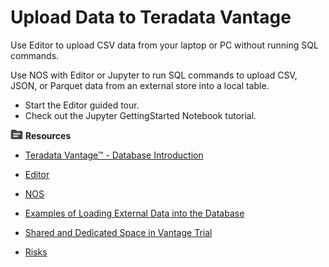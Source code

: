# Upload Data to Teradata Vantage

Use Editor to upload CSV data from your laptop or PC without running SQL commands.

Use NOS with Editor or Jupyter to run SQL commands to upload CSV, JSON, or Parquet data from an external store into a local table.

* Start the Editor guided tour.
* Check out the Jupyter GettingStarted Notebook tutorial.

![../Images/fluto-icn-resources.png](../Images/fluto-icn-resources.png) **Resources**

* [Teradata Vantage™ - Database Introduction](https://docs.teradata.com/access/sources/dita/map?dita:mapPath=qia1556235689628.ditamap)
* [Editor](https://docs.teradata.com/r/dLArVI09J62c8byzVbHMtw/E_Y7lej97C_G_EnczQ8gaA)
 
* [NOS](https://docs.teradata.com/r/dLArVI09J62c8byzVbHMtw/YfguBQWE24~TxcyMikon6g)
* [Examples of Loading External Data into the Database](https://docs.teradata.com/r/dLArVI09J62c8byzVbHMtw/4BhGlMfxVHlZ4JMDUNG3tg)
* [Shared and Dedicated Space in Vantage Trial](https://docs.teradata.com/r/dLArVI09J62c8byzVbHMtw/UmQujb3EfWY8JG7oPc70~g)
* [Risks](https://docs.teradata.com/r/dLArVI09J62c8byzVbHMtw/tgkv~vhW_w8Z0ACvtp28iA)